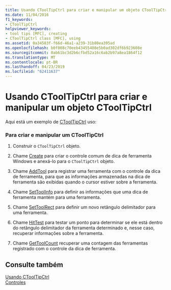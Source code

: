 ```yaml
---
title: Usando CToolTipCtrl para criar e manipular um objeto CToolTipCtrl
ms.date: 11/04/2016
f1_keywords:
- CToolTipCtrl
helpviewer_keywords:
- tool tips [MFC], creating
- CToolTipCtrl class [MFC], using
ms.assetid: 0a34583f-f66d-46a1-a239-31b80ea395ad
ms.openlocfilehash: b0f008c70eeb43455408e5b0ad302df6b923608e
ms.sourcegitcommit: 0ab61bc3d2b6cfbd52a16c6ab2b97a8ea1864f12
ms.translationtype: MT
ms.contentlocale: pt-BR
ms.lasthandoff: 04/23/2019
ms.locfileid: "62411637"
---
```

# <a name="using-ctooltipctrl-to-create-and-manipulate-a-ctooltipctrl-object"></a>Usando CToolTipCtrl para criar e manipular um objeto CToolTipCtrl

Aqui está um exemplo de [CToolTipCtrl](../mfc/reference/ctooltipctrl-class.md) uso:

### <a name="to-create-and-manipulate-a-ctooltipctrl"></a>Para criar e manipular um CToolTipCtrl

1. Construir o `CToolTipCtrl` objeto.

1. Chame [Create](../mfc/reference/ctooltipctrl-class.md#create) para criar o controle comum de dica de ferramenta Windows e anexá-lo para o `CToolTipCtrl` objeto.

1. Chame [AddTool](../mfc/reference/ctooltipctrl-class.md#addtool) para registrar uma ferramenta com o controle da dica de ferramenta, para que as informações armazenadas na dica de ferramenta são exibidas quando o cursor estiver sobre a ferramenta.

1. Chame [SetToolInfo](../mfc/reference/ctooltipctrl-class.md#settoolinfo) para definir as informações que uma dica de ferramenta mantém para uma ferramenta.

1. Chame [SetToolRect](../mfc/reference/ctooltipctrl-class.md#settoolrect) para definir um novo retângulo delimitador para uma ferramenta.

1. Chame [HitTest](../mfc/reference/ctooltipctrl-class.md#hittest) para testar um ponto para determinar se ele está dentro do retângulo delimitador da ferramenta determinado e, nesse caso, recuperar informações sobre a ferramenta.

1. Chame [GetToolCount](../mfc/reference/ctooltipctrl-class.md#gettoolcount) recuperar uma contagem das ferramentas registrado com o controle da dica de ferramenta.

## <a name="see-also"></a>Consulte também

[Usando CToolTipCtrl](../mfc/using-ctooltipctrl.md)<br/>
[Controles](../mfc/controls-mfc.md)
